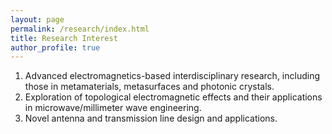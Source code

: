 ```yaml
---
layout: page
permalink: /research/index.html
title: Research Interest
author_profile: true
---
```


1. Advanced electromagnetics-based interdisciplinary research, including those in metamaterials, metasurfaces and photonic crystals.
2. Exploration of topological electromagnetic effects and their applications in microwave/millimeter wave engineering.
3. Novel antenna and transmission line design and applications.
